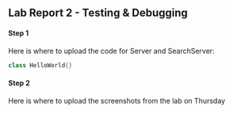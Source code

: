 ## Lab Report 2 - Testing & Debugging

#### Step 1
Here is where to upload the code for Server and SearchServer:
```java
class HelloWorld{}

```
#### Step 2
Here is where to upload the screenshots from the lab on Thursday
